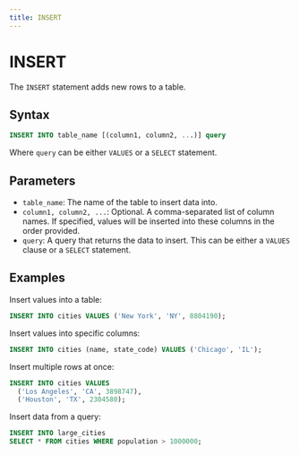```yaml
---
title: INSERT
---
```


# INSERT

The `INSERT` statement adds new rows to a table.

## Syntax

```sql
INSERT INTO table_name [(column1, column2, ...)] query
```

Where `query` can be either `VALUES` or a `SELECT` statement.

## Parameters

- `table_name`: The name of the table to insert data into.
- `column1, column2, ...`: Optional. A comma-separated list of column names. If specified, values will be inserted into these columns in the order provided.
- `query`: A query that returns the data to insert. This can be either a `VALUES` clause or a `SELECT` statement.

## Examples

Insert values into a table:

```sql
INSERT INTO cities VALUES ('New York', 'NY', 8804190);
```

Insert values into specific columns:

```sql
INSERT INTO cities (name, state_code) VALUES ('Chicago', 'IL');
```

Insert multiple rows at once:

```sql
INSERT INTO cities VALUES 
  ('Los Angeles', 'CA', 3898747),
  ('Houston', 'TX', 2304580);
```

Insert data from a query:

```sql
INSERT INTO large_cities
SELECT * FROM cities WHERE population > 1000000;
```

